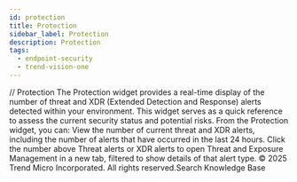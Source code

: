 ```yaml
---
id: protection
title: Protection
sidebar_label: Protection
description: Protection
tags:
  - endpoint-security
  - trend-vision-one
---
```


/*<![CDATA[*/ $('#title').html($('meta[name=map-description]').attr('content')); /*]]>*/ Protection The Protection widget provides a real-time display of the number of threat and XDR (Extended Detection and Response) alerts detected within your environment. This widget serves as a quick reference to assess the current security status and potential risks. From the Protection widget, you can: View the number of current threat and XDR alerts, including the number of alerts that have occurred in the last 24 hours. Click the number above Threat alerts or XDR alerts to open Threat and Exposure Management in a new tab, filtered to show details of that alert type. © 2025 Trend Micro Incorporated. All rights reserved.Search Knowledge Base